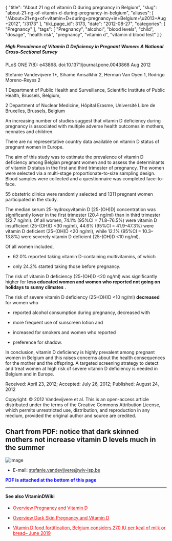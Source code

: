 {
    "title": "About 21 ng of vitamin D during pregnancy in Belgium",
    "slug": "about-21-ng-of-vitamin-d-during-pregnancy-in-belgium",
    "aliases": [
        "/About+21+ng+of+vitamin+D+during+pregnancy+in+Belgium+\u2013+Aug+2012",
        "/3173"
    ],
    "tiki_page_id": 3173,
    "date": "2012-08-27",
    "categories": [
        "Pregnancy"
    ],
    "tags": [
        "Pregnancy",
        "alcohol",
        "blood levels",
        "child",
        "dosage",
        "health risk",
        "pregnancy",
        "vitamin d",
        "vitamin d blood test"
    ]
}


##### High Prevalence of Vitamin D Deficiency in Pregnant Women:  A National Cross-Sectional Survey

PLoS ONE 7(8): e43868. doi:10.1371/journal.pone.0043868 Aug 2012

Stefanie Vandevijvere 1*, Sihame Amsalkhir 2, Herman Van Oyen 1, Rodrigo Moreno-Reyes 2

1 Department of Public Health and Surveillance, Scientific Institute of Public Health, Brussels, Belgium, 

2 Department of Nuclear Medicine, Hôpital Erasme, Université Libre de Bruxelles, Brussels, Belgium

An increasing number of studies suggest that vitamin D deficiency during pregnancy is associated with multiple adverse health outcomes in mothers, neonates and children. 

There are no representative country data available on vitamin D status of pregnant women in Europe. 

The aim of this study was to estimate the prevalence of vitamin D deficiency among Belgian pregnant women and to assess the determinants of vitamin D status in the first and third trimester of pregnancy. The women were selected via a multi-stage proportionate-to-size sampling design. Blood samples were collected and a questionnaire was completed face-to-face. 

55 obstetric clinics were randomly selected and 1311 pregnant women participated in the study. 

The median serum 25-hydroxyvitamin D <span>[25-(OH)D]</span> concentration was significantly lower in the first trimester (20.4 ng/ml) than in third trimester (22.7 ng/ml). Of all women, 74.1% (95%CI = 71.8–76.5%) were vitamin D insufficient (25-(OH)D <30 ng/ml), 44.6% (95%CI = 41.9–47.3%) were vitamin D deficient (25-(OH)D <20 ng/ml), while 12.1% (95%CI = 10.3–13.8%) were severely vitamin D deficient (25-(OH)D <10 ng/ml). 

Of all women included, 

* 62.0% reported taking vitamin D-containing multivitamins, of which 

* only 24.2% started taking those before pregnancy. 

The risk of vitamin D deficiency (25-(OH)D <20 ng/ml) was significantly higher for  **less educated women and women who reported not going on holidays to sunny climates** . 

The risk of severe vitamin D deficiency (25-(OH)D <10 ng/ml)  **decreased**  for women who 

* reported alcohol consumption during pregnancy, decreased with 

* more frequent use of sunscreen lotion and 

* increased for smokers and women who reported 

* preference for shadow. 

In conclusion, vitamin D deficiency is highly prevalent among pregnant women in Belgium and this raises concerns about the health consequences for the mother and the offspring. A targeted screening strategy to detect and treat women at high risk of severe vitamin D deficiency is needed in Belgium and in Europe.

Received: April 23, 2012; Accepted: July 26, 2012; Published: August 24, 2012

Copyright: © 2012 Vandevijvere et al. This is an open-access article distributed under the terms of the Creative Commons Attribution License, which permits unrestricted use, distribution, and reproduction in any medium, provided the original author and source are credited.

## Chart from PDF: notice that dark skinned mothers not increase vitamin D levels much in the summer

<img src="https://d378j1rmrlek7x.cloudfront.net/attachments/jpeg/pregnant-in-belgium.jpg" alt="image">

* E-mail: stefanie.vandevijvere@wiv-isp.be

 **<span style="color:#00F;">PDF is attached at the bottom of this page</span>** 

---

#### See also VitaminDWiki

* <a href="/posts/overview-pregnancy-and-vitamin-d" style="color: red; text-decoration: underline;" title="This link has an unknown page_id: 816">Overview Pregnancy and Vitamin D</a>

* <a href="/posts/overview-dark-skin-pregnancy-and-vitamin-d" style="color: red; text-decoration: underline;" title="This link has an unknown page_id: 1566">Overview Dark Skin Pregnancy and Vitamin D</a>

* <a href="/posts/vitamin-d-food-fortification-belgium-considers-270-iu-per-kcal-of-milk-or-bread" style="color: red; text-decoration: underline;" title="This post/category does not exist yet: Vitamin D food fortification, Belgium considers 270 IU per kcal of milk or bread– June 2019">Vitamin D food fortification, Belgium considers 270 IU per kcal of milk or bread– June 2019</a>